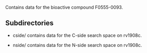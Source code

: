 Contains data for the bioactive compound F0555-0093.

## Subdirectories

- cside/ contains data for the C-side search space on rv1908c.

- nside/ contains data for the N-side search space on rv1908c.

